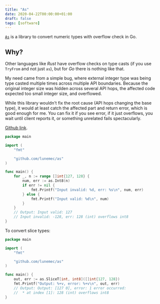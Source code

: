 ```yaml
---
title: "As"
date: 2020-04-22T00:00:00+01:00
draft: false
tags: [software]
---
```

[`As`][github_link] is a library to convert numeric types with overflow check in Go.

## Why?
Other languages like *Rust* have overflow checks on type casts (if you use `TryFrom` and not just `as`), but for *Go* there is nothing like that.

My need came from a simple bug, where external integer type was being type casted multiple times across multiple API boundaries. Because the original integer size was hidden across several API hops, the affected code expected too small integer size, and overflowed.

While this library wouldn't fix the root cause (API hops changing the base type), it would at least catch the affected part and return error, which is good enough for me. You can fix it if you see error, if it just overflows, you wait until client reports it, or something unrelated fails spectacularly.

[Github link][github_link].
```go
package main

import (
    "fmt"

    "github.com/lunemec/as"
)

func main() {
	for _, n := range []int{127, 128} {
		num, err := as.Int8(n)
		if err != nil {
			fmt.Printf("Input invalid: %d, err: %s\n", num, err)
		} else {
			fmt.Printf("Input valid: %d\n", num)
		}
	}
	// Output: Input valid: 127
	// Input invalid: -128, err: 128 (int) overflows int8
}
```

To convert slice types:
```go
package main

import (
    "fmt"

    "github.com/lunemec/as"
)

func main() {
	out, err := as.SliceT[int, int8]([]int{127, 128})
	fmt.Printf("Output: %+v, error: %+v\n", out, err)
	// Output: Output: [127 0], error: 1 error occurred:
	// 	* at index [1]: 128 (int) overflows int8
}
```

[github_link]: https://github.com/lunemec/as
